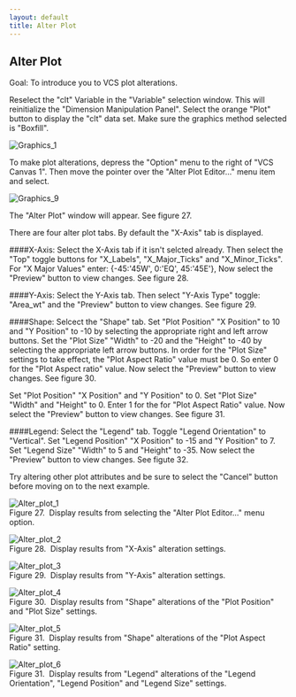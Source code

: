 ```yaml
---
layout: default
title: Alter Plot 
---
```


##  Alter Plot
Goal:  To introduce you to VCS plot alterations. 

Reselect the "clt" Variable in the "Variable" selection window. This will
reinitialize the "Dimension Manipulation Panel". Select the orange "Plot"
button to display the "clt" data set. Make sure the graphics method selected
is "Boxfill".

![Graphics_1](media/images/graphics_1)

To make plot alterations, depress the "Option" menu to the right of "VCS
Canvas 1". Then move the pointer over the "Alter Plot Editor..." menu item and
select.  

![Graphics_9](media/images/graphics_9)

The "Alter Plot" window will appear. See figure 27.  

There are four alter plot tabs. By default the "X-Axis" tab is displayed.  

####X-Axis:
Select the X-Axis tab if it isn't selcted already. Then select the "Top"
toggle buttons for "X_Labels", "X_Major_Ticks" and "X_Minor_Ticks". For "X
Major Values" enter: {-45:'45W', 0:'EQ', 45:'45E'}, Now select the "Preview"
button to view changes. See figure 28\.  

####Y-Axis:
Select the Y-Axis tab. Then select "Y-Axis Type" toggle: "Area_wt" and the
"Preview" button to view changes. See figure 29.  

####Shape:
Selcect the "Shape" tab. Set "Plot Position" "X Position" to 10 and "Y
Position" to -10 by selecting the appropriate right and left arrow buttons.
Set the "Plot Size" "Width" to -20 and the "Height" to -40 by selecting the
appropriate left arrow buttons. In order for the "Plot Size" settings to take
effect, the "Plot Aspect Ratio" value must be 0. So enter 0 for the "Plot
Aspect ratio" value. Now select the "Preview" button to view changes. See
figure 30.  

Set "Plot Position" "X Position" and "Y Position" to 0. Set "Plot Size"
"Width" and "Height" to 0. Enter 1 for the for "Plot Aspect Ratio" value. Now
select the "Preview" button to view changes. See figure 31.  

####Legend:
Select the "Legend" tab. Toggle "Legend Orientation" to "Vertical". Set
"Legend Position" "X Position" to -15 and "Y Position" to 7. Set "Legend Size"
"Width" to 5 and "Height" to -35. Now select the "Preview" button to view
changes. See figute 32.  

Try altering other plot attributes and be sure to select the "Cancel" button
before moving on to the next example.

![Alter_plot_1](media/images/alter_plot_1)  
Figure 27.&#160; Display results from selecting the "Alter Plot Editor..." menu
option.  

![Alter_plot_2](media/images/alter_plot_2)  
Figure 28.&#160; Display results from "X-Axis" alteration settings.  

![Alter_plot_3](media/images/alter_plot_3)  
Figure 29.&#160; Display results from "Y-Axis" alteration settings.  

![Alter_plot_4](media/images/alter_plot_4)  
Figure 30.&#160; Display results from "Shape" alterations of the "Plot Position"
and "Plot Size" settings.  

![Alter_plot_5](media/images/alter_plot_5)  
Figure 31.&#160; Display results from "Shape" alterations of the "Plot Aspect
Ratio" setting.  

![Alter_plot_6](media/images/alter_plot_6)  
Figure 31.&#160; Display results from "Legend" alterations of the "Legend
Orientation", "Legend Position" and "Legend Size" settings.  

